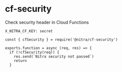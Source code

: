 # cf-security

Check security header in Cloud Functions

```
X_NITRA_CF_KEY: secret
```

```
const { cfSecurity } = require('@nitra/cf-security')

exports.function = async (req, res) => {
  if (!cfSecurity(req)) {
    res.send(`Nitra security not passed`)
    return
  }
```
